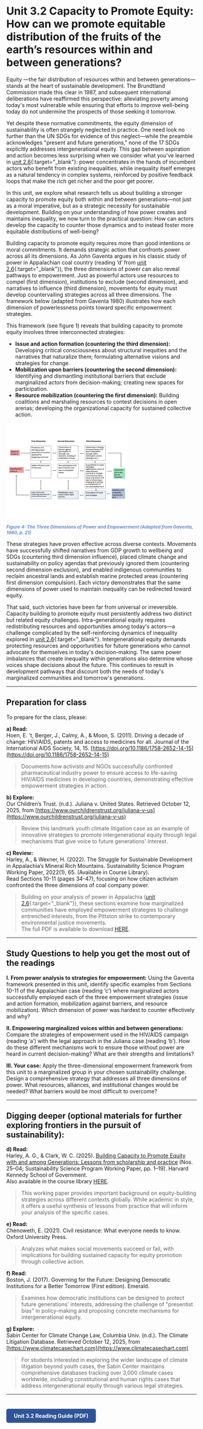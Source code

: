 # Unit 3.2 Capacity to Promote Equity: How can we promote equitable distribution of the fruits of the earth’s resources within and between generations?

Equity —the fair distribution of resources within and between generations—stands at the heart of sustainable development. The Brundtland Commission made this clear in 1987, and subsequent international deliberations have reaffirmed this perspective: alleviating poverty among today's most vulnerable while ensuring that efforts to improve well-being today do not undermine the prospects of those seeking it tomorrow.

Yet despite these normative commitments, the equity dimension of sustainability is often strangely neglected in practice. One need look no further than the UN SDGs for evidence of this neglect—while the preamble acknowledges "present and future generations," none of the 17 SDGs explicitly addresses intergenerational equity. This gap between aspiration and action becomes less surprising when we consider what you've learned in [unit 2.6](../part-2-anthropocene/unit-2-6-appalachia.md){:target="_blank"}: power concentrates in the hands of incumbent actors who benefit from existing inequalities, while inequality itself emerges as a natural tendency in complex systems, reinforced by positive feedback loops that make the rich get richer and the poor get poorer.

In this unit, we explore what research tells us about building a stronger capacity to promote equity both within and between generations—not just as a moral imperative, but as a strategic necessity for sustainable development. Building on your understanding of how power creates and maintains inequality, we now turn to the practical question: How can actors develop the capacity to counter those dynamics and to instead foster more equitable distributions of well-being?

Building capacity to promote equity requires more than good intentions or moral commitments. It demands strategic action that confronts power across all its dimensions. As John Gaventa argues in his classic study of power in Appalachian coal country (reading ‘d’ from [unit 2.6](../part-2-anthropocene/unit-2-6-appalachia.md){:target="_blank"}), the three dimensions of power can also reveal pathways to empowerment. Just as powerful actors use resources to compel (first dimension), institutions to exclude (second dimension), and narratives to influence (third dimension), movements for equity must develop countervailing strategies across all three dimensions. The framework below (adapted from Gaventa 1980) illustrates how each dimension of powerlessness points toward specific empowerment strategies.

This framework (see figure 1) reveals that building capacity to promote equity involves three interconnected strategies:
- **Issue and action formation (countering the third dimension):** Developing critical consciousness about structural inequities and the narratives that naturalize them; formulating alternative visions and strategies for change.
- **Mobilization upon barriers (countering the second dimension):** Identifying and dismantling institutional barriers that exclude marginalized actors from decision-making; creating new spaces for participation.
- **Resource mobilization (countering the first dimension):** Building coalitions and marshaling resources to contest decisions in open arenas; developing the organizational capacity for sustained collective action.

![The Three Dimensions of Power and Empowerment](../images/empowerment_gaventa.png)
<p style="font-size:0.85em; font-weight:bold; font-style:italic; color:#4472C4; opacity:0.8; margin-top:8px;">
Figure 4: The Three Dimensions of Power and Empowerment (Adapted from Gaventa, 1980, p. 21)
</p>

These strategies have proven effective across diverse contexts. Movements have successfully shifted narratives from GDP growth to wellbeing and SDGs (countering third dimension influence), placed climate change and sustainability on policy agendas that previously ignored them (countering second dimension exclusion), and enabled indigenous communities to reclaim ancestral lands and establish marine protected areas (countering first dimension compulsion). Each victory demonstrates that the same dimensions of power used to maintain inequality can be redirected toward equity.

That said, such victories have been far from universal or irreversible. Capacity building to promote equity must persistently address two distinct but related equity challenges. Intra-generational equity requires redistributing resources and opportunities among today's actors—a challenge complicated by the self-reinforcing dynamics of inequality explored in [unit 2.6](../part-2-anthropocene/unit-2-6-appalachia.md){:target="_blank"}. Intergenerational equity demands protecting resources and opportunities for future generations who cannot advocate for themselves in today's decision-making. The same power imbalances that create inequality within generations also determine whose voices shape decisions about the future. This continues to result in development pathways that discount both the needs of today's marginalized communities and tomorrow's generations.

---

## Preparation for class

To prepare for the class, please:

**a) Read:**  
Hoen, E. ’t, Berger, J., Calmy, A., & Moon, S. (2011). Driving a decade of change: HIV/AIDS, patents and access to medicines for all. Journal of the International AIDS Society, 14, 15. [https://doi.org/10.1186/1758-2652-14-15](https://doi.org/10.1186/1758-2652-14-15)  
> Documents how activists and NGOs successfully confronted pharmaceutical industry power to ensure access to life-saving HIV/AIDS medicines in developing countries, demonstrating effective empowerment strategies in action.

**b) Explore:**  
Our Children’s Trust. (n.d.). Juliana v. United States. Retrieved October 12, 2025, from [https://www.ourchildrenstrust.org/juliana-v-us](https://www.ourchildrenstrust.org/juliana-v-us)  
> Review this landmark youth climate litigation case as an example of innovative strategies to promote intergenerational equity through legal mechanisms that give voice to future generations' interest.

**c) Review:**  
Harley, A., & Wexner, H. (2022). The Struggle for Sustainable Development in Appalachia’s Mineral Rich Mountains. Sustainability Science Program Working Paper, 2022(1), 65. (Available in Course Library).  
Read Sections 10-11 (pages 34-47), focusing on how citizen activism confronted the three dimensions of coal company power.  
> Building on your analysis of power in Appalachia ([unit 2.6](../part-2-anthropocene/unit-2-6-appalachia.md){:target="_blank"}), these sections examine how marginalized communities have employed empowerment strategies to challenge entrenched interests, from the Pittston strike to contemporary environmental justice movements.  
> The full PDF is available to download [HERE](../course-library/teaching-cases/case-appalachia.pdf).

---

## Study Questions to help you get the most out of the readings

**I. From power analysis to strategies for empowerment:** Using the Gaventa framework presented in this unit, identify specific examples from Sections 10-11 of the Appalachian case (reading ‘c’) where marginalized actors successfully employed each of the three empowerment strategies (issue and action formation, mobilization against barriers, and resource mobilization). Which dimension of power was hardest to counter effectively and why?

**II. Empowering marginalized voices within and between generations:** Compare the strategies of empowerment used in the HIV/AIDS campaign (reading ‘a’) with the legal approach in the Juliana case (reading ‘b’). How do these different mechanisms work to ensure those without power are heard in current decision-making? What are their strengths and limitations?

**III. Your case:** Apply the three-dimensional empowerment framework from this unit to a marginalized group in your chosen sustainability challenge. Design a comprehensive strategy that addresses all three dimensions of power. What resources, alliances, and institutional changes would be needed? What barriers would be most difficult to overcome?

---

## Digging deeper (optional materials for further exploring frontiers in the pursuit of sustainability):

**d) Read:**  
Harley, A. G., & Clark, W. C. (2025). [Building Capacity to Promote Equity with and among Generations: Lessons from scholarship and practice](https://www.hks.harvard.edu/sites/default/files/centers/mrcbg/programs/sustsci/files/Equity%20Capacity_SSP%20Working%20Paper.pdf) (Nos. 25–04; Sustainability Science Program Working Paper, pp. 1–19). Harvard Kennedy School of Government.  
Also available in the course library [HERE](../course-library/readings/capacity-equity.pdf).  
> This working paper provides important background on equity-building strategies across different contexts globally. While academic in style, it offers a useful synthesis of lessons from practice that will inform your analysis of the specific cases.

**e) Read:**  
Chenoweth, E. (2021). Civil resistance: What everyone needs to know. Oxford University Press.  
> Analyzes what makes social movements succeed or fail, with implications for building sustained capacity for equity promotion through collective action.

**f) Read:**  
Boston, J. (2017). Governing for the Future: Designing Democratic Institutions for a Better Tomorrow (First edition). Emerald.  
> Examines how democratic institutions can be designed to protect future generations' interests, addressing the challenge of "presentist bias" in policy-making and proposing concrete mechanisms for intergenerational equity.

**g) Explore:**  
Sabin Center for Climate Change Law, Columbia Univ. (n.d.). The Climate Litigation Database. Retrieved October 12, 2025, from [https://www.climatecasechart.com](https://www.climatecasechart.com)  
> For students interested in exploring the wider landscape of climate litigation beyond youth cases, the Sabin Center maintains comprehensive databases tracking over 3,000 climate cases worldwide, including constitutional and human rights cases that address intergenerational equity through various legal strategies.

---

<a href="../course-library/unit-guides/unit-3-2.pdf" target="_blank" style="display:inline-block; padding:10px 20px; background:#2F5496; color:white; border-radius:5px; text-decoration:none; font-weight:bold; margin-top:24px;">
Unit 3.2 Reading Guide (PDF)
</a>